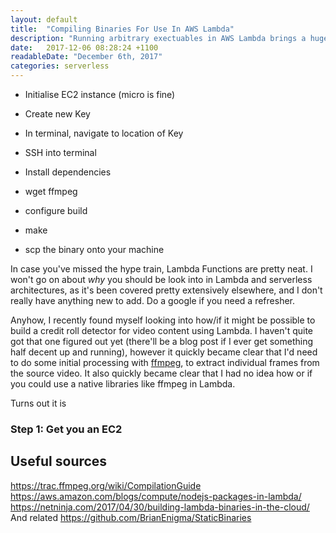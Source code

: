 ```yaml
---
layout: default
title:  "Compiling Binaries For Use In AWS Lambda"
description: "Running arbitrary exectuables in AWS Lambda brings a huge range of possibilities in reach of serverless architectures. In this post I walk through a general procedure to compile binaries for use in AWS Lambda, using ffmpeg as an example."
date:   2017-12-06 08:28:24 +1100
readableDate: "December 6th, 2017"
categories: serverless
---
```


* Initialise EC2 instance (micro is fine) 
* Create new Key
* In terminal, navigate to location of Key
* SSH into terminal

* Install dependencies
* wget ffmpeg
* configure build
* make
* scp the binary onto your machine

In case you've missed the hype train, Lambda Functions are pretty neat. I won't go on about *why* you should be look into in Lambda and serverless architectures, as it's been covered pretty extensively elsewhere, and I don't really have anything new to add. Do a google if you need a refresher.

Anyhow, I recently found myself looking into how/if it might be possible to build a credit roll detector for video content using Lambda. I haven't quite got that one figured out yet (there'll be a blog post if I ever get something half decent up and running), however it quickly became clear that I'd need to do some initial processing with [ffmpeg][ffmpeg], to extract individual frames from the source video. It also quickly became clear that I had no idea how or if you could use a native libraries like ffmpeg in Lambda. 

Turns out it is

### Step 1: Get you an EC2




Useful sources
-------------

https://trac.ffmpeg.org/wiki/CompilationGuide
https://aws.amazon.com/blogs/compute/nodejs-packages-in-lambda/
https://netninja.com/2017/04/30/building-lambda-binaries-in-the-cloud/
And related https://github.com/BrianEnigma/StaticBinaries

[ffmpeg]: https://www.ffmpeg.org
[serverless]: https://serverless.com/
